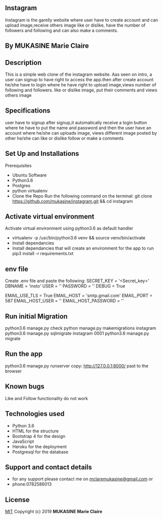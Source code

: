  ## Instagram
Instagram is the garelly website where user have to create account and can upload image,receive others image like or dislike, have the number of followers and following and can also make a comments.
## By MUKASINE Marie Claire
## Description
This is a simple web clone of the instagram website. Aas seen on intro, a user can signup to have right to access the app.then after create account he/she have to login where he have right to upload image,views number of following and followers. like or dislike image, put their comments and views others image

## Specifications
user have to signup after signup,it automatically receive a login button where he have to put the name and password and then the user have an account where he/she can uploads image, views different image posted by other he/she can like or dislike follow or make a comments

## Set Up and Installations
Prerequisites
* Ubuntu Software
* Python3.6
* Postgres
* python virtualenv
* Clone the Repo
Run the following command on the terminal: git clone https://github.com/mukasine/instagram.git && cd instagram

## Activate virtual environment
Activate virtual environment using python3.6 as default handler

* virtualenv -p /usr/bin/python3.6 venv && source venv/bin/activate
* Install dependancies
* Install dependancies that will create an environment for the app to run pip3 install -r requirements.txt
## env file
Create .env file and paste the following:
SECRET_KEY = '<Secret_key>'
DBNAME = 'insto'
USER = '<Username>'
PASSWORD = '<password>'
DEBUG = True

EMAIL_USE_TLS = True
EMAIL_HOST = 'smtp.gmail.com'
EMAIL_PORT = 587
EMAIL_HOST_USER = '<your-email>'
EMAIL_HOST_PASSWORD = '<your-password>'

## Run initial Migration

python3.6 manage.py check
python manage.py makemigrations instagram
python3.6 manage.py sqlmigrate instagram 0001
python3.6 manage.py migrate

## Run the app

python3.6 manage.py runserver
copy: http://127.0.0.1:8000/ past to the browser

## Known bugs

Like and Follow functionality do not work


## Technologies used

- Python 3.6
- HTML for the structure
- Bootstrap 4 for the design
- JavaScript
- Heroku for the deployment
- Postgresql for the database

## Support and contact details

* for any support please contact me on mclaremukasine@gmail.com or
* phone:0782586013 

## License
[MIT](https://choosealicense.com/licenses/mit/)
Copyright (c) 2019 **MUKASINE Marie Claire**
